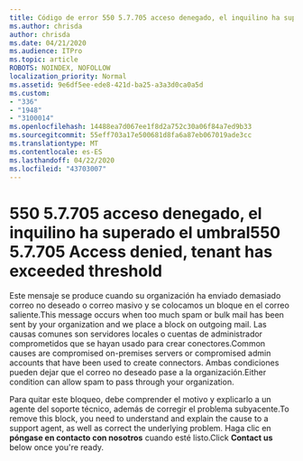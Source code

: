```yaml
---
title: Código de error 550 5.7.705 acceso denegado, el inquilino ha superado el umbral
ms.author: chrisda
author: chrisda
ms.date: 04/21/2020
ms.audience: ITPro
ms.topic: article
ROBOTS: NOINDEX, NOFOLLOW
localization_priority: Normal
ms.assetid: 9e6df5ee-ede8-421d-ba25-a3a3d0ca0a5d
ms.custom:
- "336"
- "1948"
- "3100014"
ms.openlocfilehash: 14488ea7d067ee1f8d2a752c30a06f84a7ed9b33
ms.sourcegitcommit: 55eff703a17e500681d8fa6a87eb067019ade3cc
ms.translationtype: MT
ms.contentlocale: es-ES
ms.lasthandoff: 04/22/2020
ms.locfileid: "43703007"
---
```

# <a name="550-57705-access-denied-tenant-has-exceeded-threshold"></a><span data-ttu-id="4ea30-102">550 5.7.705 acceso denegado, el inquilino ha superado el umbral</span><span class="sxs-lookup"><span data-stu-id="4ea30-102">550 5.7.705 Access denied, tenant has exceeded threshold</span></span>

<span data-ttu-id="4ea30-103">Este mensaje se produce cuando su organización ha enviado demasiado correo no deseado o correo masivo y se colocamos un bloque en el correo saliente.</span><span class="sxs-lookup"><span data-stu-id="4ea30-103">This message occurs when too much spam or bulk mail has been sent by your organization and we place a block on outgoing mail.</span></span>
<span data-ttu-id="4ea30-104">Las causas comunes son servidores locales o cuentas de administrador comprometidos que se hayan usado para crear conectores.</span><span class="sxs-lookup"><span data-stu-id="4ea30-104">Common causes are compromised on-premises servers or compromised admin accounts that have been used to create connectors.</span></span> <span data-ttu-id="4ea30-105">Ambas condiciones pueden dejar que el correo no deseado pase a la organización.</span><span class="sxs-lookup"><span data-stu-id="4ea30-105">Either condition can allow spam to pass through your organization.</span></span>

<span data-ttu-id="4ea30-106">Para quitar este bloqueo, debe comprender el motivo y explicarlo a un agente del soporte técnico, además de corregir el problema subyacente.</span><span class="sxs-lookup"><span data-stu-id="4ea30-106">To remove this block, you need to understand and explain the cause to a support agent, as well as correct the underlying problem.</span></span>
<span data-ttu-id="4ea30-107">Haga clic en **póngase en contacto con nosotros** cuando esté listo.</span><span class="sxs-lookup"><span data-stu-id="4ea30-107">Click **Contact us** below once you're ready.</span></span>
